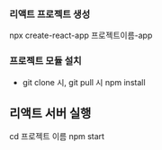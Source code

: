 ### 리액트 프로젝트 생성
npx create-react-app 프로젝트이름-app

### 프로젝트 모듈 설치
- git clone 시, git pull 시
npm install

## 리액트 서버 실행
cd 프로젝트 이름
npm start